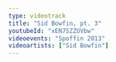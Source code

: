 ```yaml
---
type: videotrack
title: "Sid Bowfin, pt. 3"
youtubeId: "xEN7SZZUVbw"
videoevents: "Spoffin 2013"
videoartists: ["Sid Bowfin"]
---
```


